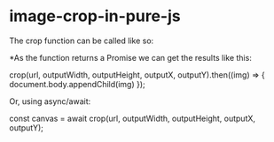 # image-crop-in-pure-js
The crop function can be called like so:

*As the function returns a Promise we can get the results like this:

crop(url, outputWidth, outputHeight, outputX, outputY).then((img) => {
		document.body.appendChild(img)
});

Or, using async/await:

const canvas = await crop(url, outputWidth, outputHeight, outputX, outputY);
